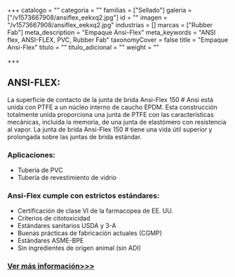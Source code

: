 +++
catalogo = ""
categoria = ""
familias = ["Sellado"]
galeria = ["/v1573667908/ansiflex_eekxq2.jpg"]
id = ""
imagen = "/v1573667908/ansiflex_eekxq2.jpg"
industrias = []
marcas = ["Rubber Fab"]
meta_description = "Empaque Ansi-Flex"
meta_keywords = "ANSI flex, ANSI-FLEX, PVC, Rubber Fab"
taxonomyCover = false
title = "Empaque Ansi-Flex"
titulo = ""
titulo_adicional = ""
weight = ""

+++
## **ANSI-FLEX:**

La superficie de contacto de la junta de brida Ansi-Flex 150 # Ansi está unida con PTFE a un núcleo interno de caucho EPDM. Esta construcción totalmente unida proporciona una junta de PTFE con las características mecánicas, incluida la memoria, de una junta de elastómero con resistencia al vapor. La junta de brida Ansi-Flex 150 # tiene una vida útil superior y prolongada sobre las juntas de brida estándar.

### **Aplicaciones:**

* Tubería de PVC
* Tubería de revestimiento de vidrio

### **Ansi-Flex cumple con estrictos estándares:**

* Certificación de clase VI de la farmacopea de EE. UU.
* Criterios de citotoxicidad
* Estándares sanitarios USDA y 3-A
* Buenas prácticas de fabricación actuales (CGMP)
* Estándares ASME-BPE
* Sin ingredientes de origen animal (sin ADI)

### [Ver más información>>>](https://rubberfab.com/products/sanitary-gaskets/specialty-gaskets/ansi-flex/#rf-resources)
